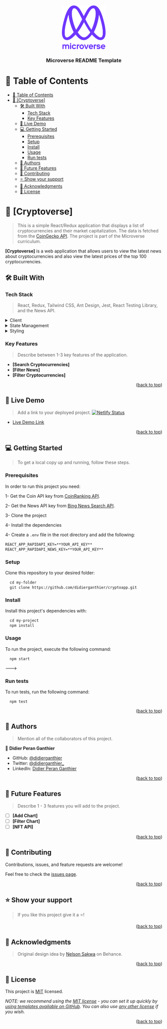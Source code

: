 <a name="readme-top"></a>

<!--
HOW TO USE:
This is an example of how you may give instructions on setting up your project locally.

Modify this file to match your project and remove sections that don't apply.

REQUIRED SECTIONS:
- Table of Contents
- About the Project
  - Built With
  - Live Demo
- Getting Started
- Authors
- Future Features
- Contributing
- Show your support
- Acknowledgements
- License

After you're finished please remove all the comments and instructions!
-->

<div align="center">

  <img src="murple_logo.png" alt="logo" width="140"  height="auto" />
  <br/>

  <h3><b>Microverse README Template</b></h3>

</div>

<!-- TABLE OF CONTENTS -->

# 📗 Table of Contents

- [📗 Table of Contents](#-table-of-contents)
- [📖 \[Cryptoverse\] ](#-cryptoverse-)
  - [🛠 Built With ](#-built-with-)
    - [Tech Stack ](#tech-stack-)
    - [Key Features ](#key-features-)
  - [🚀 Live Demo ](#-live-demo-)
  - [💻 Getting Started ](#-getting-started-)
    - [Prerequisites](#prerequisites)
    - [Setup](#setup)
    - [Install](#install)
    - [Usage](#usage)
    - [Run tests](#run-tests)
  - [👥 Authors ](#-authors-)
  - [🔭 Future Features ](#-future-features-)
  - [🤝 Contributing ](#-contributing-)
  - [⭐️ Show your support ](#️-show-your-support-)
  - [🙏 Acknowledgments ](#-acknowledgments-)
  - [📝 License ](#-license-)

<!-- PROJECT DESCRIPTION -->

# 📖 [Cryptoverse] <a name="about-project"></a>

> This is a simple React/Redux application that displays a list of cryptocurrencies and their market capitalization. The data is fetched from the [CoinGecko API](https://www.coingecko.com/en/api). The project is part of the Microverse curriculum.

**[Cryptoverse]** is a web application that allows users to view the latest news about cryptocurrencies and also view the latest prices of the top 100 cryptocurrencies.

## 🛠 Built With <a name="built-with"></a>

### Tech Stack <a name="tech-stack"></a>

> React, Redux, Tailwind CSS, Ant Design, Jest, React Testing Library, and the News API.

<details>
  <summary>Client</summary>
  <ul>
    <li><a href="https://reactjs.org/">React.js</a></li>
  </ul>
</details>

<details>
  <summary>State Management</summary>
  <ul>
    <li><a href="https://redux.js.org/">Redux</a></li>
  </ul>
</details>

<details>
<summary>Styling</summary>
  <ul>
    <li><a href="https://tailwindcss.com/">Tailwind CSS</a></li>
  </ul>
</details>

<!-- Features -->

### Key Features <a name="key-features"></a>

> Describe between 1-3 key features of the application.

- **[Search Cryptocurrencies]**
- **[Filter News]**
- **[Filter Cryptocurrencies]**

<p align="right">(<a href="#readme-top">back to top</a>)</p>

<!-- LIVE DEMO -->

## 🚀 Live Demo <a name="live-demo"></a>

> Add a link to your deployed project.
[![Netlify Status](https://api.netlify.com/api/v1/badges/e38e0695-4437-4e65-952b-26fbe4f915fa/deploy-status)](https://app.netlify.com/sites/effervescent-halva-771c04/deploys)
- [Live Demo Link](https://effervescent-halva-771c04.netlify.app/)

<p align="right">(<a href="#readme-top">back to top</a>)</p>

<!-- GETTING STARTED -->

## 💻 Getting Started <a name="getting-started"></a>

> To get a local copy up and running, follow these steps.

### Prerequisites

In order to run this project you need:

1- Get the Coin API key from [CoinRanking API](https://rapidapi.com/Coinranking/api/coinranking1).

2- Get the News API key from [Bing News Search API](https://rapidapi.com/microsoft-azure-org-microsoft-cognitive-services/api/bing-news-search1/).

3- Clone the project

4- Install the dependencies

4- Create a `.env` file in the root directory and add the following:

```
REACT_APP_RAPIDAPI_KEY=**YOUR_API_KEY**
REACT_APP_RAPIDAPI_NEWS_KEY=**YOUR_API_KEY**
```

### Setup

Clone this repository to your desired folder:

```
  cd my-folder
  git clone https://github.com/didierganthier/cryptoapp.git
```

### Install

Install this project's dependencies with:

```
  cd my-project
  npm install
```

### Usage

To run the project, execute the following command:

```
  npm start
```
--->

### Run tests

To run tests, run the following command:

```
  npm test
```

<p align="right">(<a href="#readme-top">back to top</a>)</p>

<!-- AUTHORS -->

## 👥 Authors <a name="authors"></a>

> Mention all of the collaborators of this project.

👤 **Didier Peran Ganthier**

- GitHub: [@didierganthier](https://github.com/didierganthier)
- Twitter: [@didierganthier_](https://twitter.com/didierganthier_)
- LinkedIn: [Didier Peran Ganthier](https://linkedin.com/in/didierganthier)

<p align="right">(<a href="#readme-top">back to top</a>)</p>

<!-- FUTURE FEATURES -->

## 🔭 Future Features <a name="future-features"></a>

> Describe 1 - 3 features you will add to the project.

- [ ] **[Add Chart]**
- [ ] **[Filter Chart]**
- [ ] **[NFT API]**

<p align="right">(<a href="#readme-top">back to top</a>)</p>

<!-- CONTRIBUTING -->

## 🤝 Contributing <a name="contributing"></a>

Contributions, issues, and feature requests are welcome!

Feel free to check the [issues page](../../issues/).

<p align="right">(<a href="#readme-top">back to top</a>)</p>

<!-- SUPPORT -->

## ⭐️ Show your support <a name="support"></a>

> If you like this project give it a ⭐️!

<p align="right">(<a href="#readme-top">back to top</a>)</p>

<!-- ACKNOWLEDGEMENTS -->

## 🙏 Acknowledgments <a name="acknowledgements"></a>

> Original design idea by [Nelson Sakwa](https://www.behance.net/sakwadesignstudio) on Behance.

<p align="right">(<a href="#readme-top">back to top</a>)</p>

<!-- LICENSE -->

## 📝 License <a name="license"></a>

This project is [MIT](./LICENSE) licensed.

_NOTE: we recommend using the [MIT license](https://choosealicense.com/licenses/mit/) - you can set it up quickly by [using templates available on GitHub](https://docs.github.com/en/communities/setting-up-your-project-for-healthy-contributions/adding-a-license-to-a-repository). You can also use [any other license](https://choosealicense.com/licenses/) if you wish._

<p align="right">(<a href="#readme-top">back to top</a>)</p>
